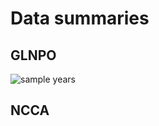 # Data summaries

## GLNPO
![sample years](../Results/Code/dataExploration/sampleYears-1.png)


## NCCA